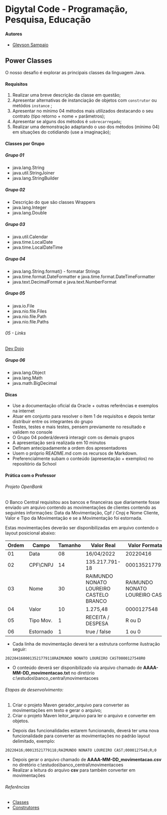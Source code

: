 # Digytal Code - Programação, Pesquisa, Educação

#### Autores
- [Gleyson Sampaio](https://github.com/glysns)

## Power Classes
O nosso desafio é explorar as principais classes da linguagem Java.

#### Requisitos
1. Realizar uma breve descrição da classe em questão;
1. Apresentar alternativas de instanciação de objetos com `construtor` ou metódos `instance` ;
1. Apresentar no mínimo 04 métodos mais utilizados destacando o seu contrato (tipo retorno + nome + parâmetros);
1. Apresentar se alguns dos métodos é `sobrecarregado`;
1. Realizar uma demonstração adaptando o uso dos métodos (mínimo 04) em situações do cotidiando (use a imaginação);

#### Classes por Grupo

##### Grupo 01
- java.lang.String
- java.util.StringJoiner
- java.lang.StringBuilder

##### Grupo 02
- Descrição do que são classes Wrappers
- java.lang.Integer
- java.lang.Double

##### Grupo 03
- java.util.Calendar
- java.time.LocalDate
- java.time.LocalDateTime

##### Grupo 04
- java.lang.String.format() - formatar Strings
- java.time.format.DateFormatter e java.time.format.DateTimeFormatter
- java.text.DecimalFormat e java.text.NumberFormat

##### Grupo 05
- java.io.File
- java.nio.file.Files
- java.nio.file.Path
- java.nio.file.Paths

###### 05 - Links
[Dev Dojo](https://www.youtube.com/watch?v=RX3kPWkuZMQ)

##### Grupo 06
- java.lang.Object
- java.lang.Math
- java.math.BigDecimal


#### Dicas
- Use a documentação oficial da Oracle + outras referências e exemplos na internet
- Atuar em conjunto para resolver o item 1 de requisitos e depois tentar distribuir entre os integrantes do grupo
- Testes, testes e mais testes, pensem previamente no resultado e validem no console
- O Grupo 04 poderá/deverá interagir com os demais grupos
- A apresentação será realizada em 10 minutos
- Definam antecipadamente a ordem dos apresentadores
- Usem o próprio README.md com os recursos de Markdown.
- Preferencialmente subam o conteúdo (apresentação + exemplos) no repositório da School


#### Prática com o Professor
###### Projeto OpenBank
O Banco Central requisitou aos bancos e financeiras que diariamente fosse enviado um arquivo contendo as movimentações de clientes contendo as seguintes informações:
Data da Movimentação, Cpf / Cnpj e Nome Cliente, Valor e Tipo da Movimentação e se a Movimentação foi estornada.

Estas movimentações deverão ser disponibilizadas em arquivo contendo o layout posicional abaixo:

| Ordem | Campo | Tamanho | Valor Real | Valor Formatado |
| ----- | ----- | ------- | ---------- | --------------- |
| 01    | Data  | 08      | 16/04/2022 | 20220416        |
| 02    | CPF\CNPJ   | 14      | 135.217.791-18 | 00013521779118 |
| 03    | Nome   | 30      | RAIMUNDO NONATO LOUREIRO CASTELO BRANCO | RAIMUNDO NONATO LOUREIRO CAST |
| 04    | Valor   | 10      | 1.275,48 | 0000127548  |
| 05    | Tipo Mov.   | 1      | RECEITA / DESPESA | R ou D  |
| 06    | Estornado   | 1      | true / false | 1 ou 0  |


* Cada linha de movimentação deverá ter a estrutura conforme ilustração seguir:

``2022041600013521779118RAIMUNDO NONATO LOUREIRO CAST0000127548R0``

* O conteúdo deverá ser disponibilizado via arquivo chamado de **AAAA-MM-DD_movimentacao.txt** no diretório c:\estudos\banco_central\movimentacoes

###### Etapas de desenvolvimento:

1. Criar o projeto Maven gerador_arquivo para converter as movimentações em texto e gerar o arquivo;
1. Criar o projeto Maven leitor_arquivo para ler o arquivo e converter em objetos.

* Depois das funcionalidades estarem funcionando, deverá ter uma nova funcionalidade para converter as movimentações no padrão layout delimitado, exemplo:

``20220416;00013521779118;RAIMUNDO NONATO LOUREIRO CAST;0000127548;R;0``

* Depois gerar o arquivo chamado de **AAAA-MM-DD_movimentacao.csv** no diretório c:\estudos\banco_central\movimentacoes
* Realizar a leitura do arquivo **csv** para também converter em movimentações

###### Referências

* [Classes](!https://glysns.gitbook.io/java-basico/programacao-orientada-a-objetos/classes)
* [Construtores](!https://glysns.gitbook.io/java-basico/programacao-orientada-a-objetos/construtores)







